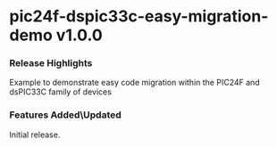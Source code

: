 # pic24f-dspic33c-easy-migration-demo v1.0.0
### Release Highlights

Example to demonstrate easy code migration within the PIC24F and dsPIC33C family of devices

### Features Added\Updated

Initial release.



